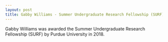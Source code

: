 ```yaml
---
layout: post
title: Gabby Williams - Summer Undergraduate Research Fellowship (SURF)
---
```

Gabby Williams was awarded the Summer Undergraduate Research Fellowship (SURF) by Purdue University in 2018.

